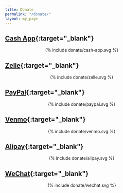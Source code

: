 ```yaml
---
title: Donate
permalink: "/donate/"
layout: my_page
---
```


## [Cash App](https://cash.app/$UlyssesZhan){:target="_blank"}

<p style="text-align: center">{% include donate/cash-app.svg %}</p>

## [Zelle](enroll.zellepay.com/qr-codes?data=eyJuYW1lIjoiWU9VUUlVIiwidG9rZW4iOiI4MDU4MjU4NDA3IiwiYWN0aW9uIjoicGF5bWVudCJ9){:target="_blank"}

<p style="text-align: center">{% include donate/zelle.svg %}</p>

## [PayPal](https://paypal.me/youqiuzhan){:target="_blank"}

<p style="text-align: center">{% include donate/paypal.svg %}</p>

## [Venmo](https://venmo.com/UlyssesZhan){:target="_blank"}

<p style="text-align: center">{% include donate/venmo.svg %}</p>

## [Alipay](https://qr.alipay.com/fkx19104meksotcpxrt3qeb){:target="_blank"}

<p style="text-align: center">{% include donate/alipay.svg %}</p>

## [WeChat](wxp://f2f6uscqtGWWpvPL9ExIDJhbs_HEXE0axuOlfBRcNpOBctU){:target="_blank"}

<p style="text-align: center">{% include donate/wechat.svg %}</p>
